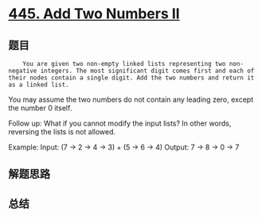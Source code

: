 # [445. Add Two Numbers II](https://leetcode.com/problems/add-two-numbers-ii/)

## 题目

        You are given two non-empty linked lists representing two non-negative integers. The most significant digit comes first and each of their nodes contain a single digit. Add the two numbers and return it as a linked list.

You may assume the two numbers do not contain any leading zero, except the number 0 itself.

Follow up:
What if you cannot modify the input lists? In other words, reversing the lists is not allowed.



Example:
Input: (7 -> 2 -> 4 -> 3) + (5 -> 6 -> 4)
Output: 7 -> 8 -> 0 -> 7


      

## 解题思路


## 总结


